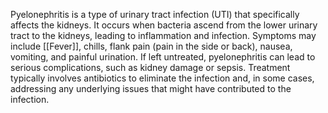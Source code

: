 Pyelonephritis is a type of urinary tract infection (UTI) that specifically affects the kidneys. It occurs when bacteria ascend from the lower urinary tract to the kidneys, leading to inflammation and infection. Symptoms may include [[Fever]], chills, flank pain (pain in the side or back), nausea, vomiting, and painful urination. If left untreated, pyelonephritis can lead to serious complications, such as kidney damage or sepsis. Treatment typically involves antibiotics to eliminate the infection and, in some cases, addressing any underlying issues that might have contributed to the infection.